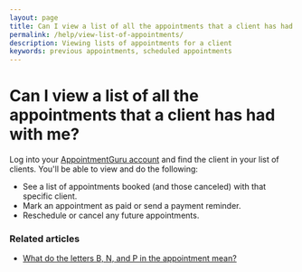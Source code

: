 ```yaml
---
layout: page
title: Can I view a list of all the appointments that a client has had with me?
permalink: /help/view-list-of-appointments/
description: Viewing lists of appointments for a client
keywords: previous appointments, scheduled appointments
---
```


# Can I view a list of all the appointments that a client has had with me?

Log into your [AppointmentGuru account](https://portal.appointmentguru.co) and find the client in your list of clients. You'll be able to view and do the following:

* See a list of appointments booked (and those canceled) with that specific client.
* Mark an appointment as paid or send a payment reminder.
* Reschedule or cancel any future appointments.

### Related articles

* [What do the letters B, N, and P in the appointment mean?](/help/appointment-status)
